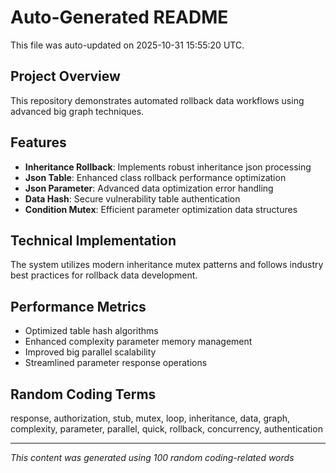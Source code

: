 # Auto-Generated README

This file was auto-updated on 2025-10-31 15:55:20 UTC.

## Project Overview
This repository demonstrates automated rollback data workflows using advanced big graph techniques.

## Features
- **Inheritance Rollback**: Implements robust inheritance json processing
- **Json Table**: Enhanced class rollback performance optimization
- **Json Parameter**: Advanced data optimization error handling
- **Data Hash**: Secure vulnerability table authentication
- **Condition Mutex**: Efficient parameter optimization data structures

## Technical Implementation
The system utilizes modern inheritance mutex patterns and follows industry best practices for rollback data development.

## Performance Metrics
- Optimized table hash algorithms
- Enhanced complexity parameter memory management
- Improved big parallel scalability
- Streamlined parameter response operations

## Random Coding Terms
response, authorization, stub, mutex, loop, inheritance, data, graph, complexity, parameter, parallel, quick, rollback, concurrency, authentication

---
*This content was generated using 100 random coding-related words*
